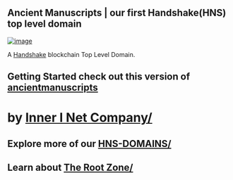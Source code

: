 ## Ancient Manuscripts | our first Handshake(HNS) top level domain

[![image](https://user-images.githubusercontent.com/37987346/101999396-a37e4380-3caa-11eb-8cc6-e61fb53c7855.png)](http://shapereality.innerinetcompany.hns.to/)

A [Handshake](https://handshake.org) blockchain Top Level Domain.

## Getting Started check out this version of [ancientmanuscripts](https://my-ancientmanuscripts.vercel.app)

 
# by [Inner I Net Company/](http:shapereality.innerinetcompany.hns.to/)
## Explore more of our [HNS-DOMAINS/](http://home.hns-domains.hns.to/)
## Learn about [The Root Zone/](http://dnssecuritygroup.therootzone.hns.to/)





